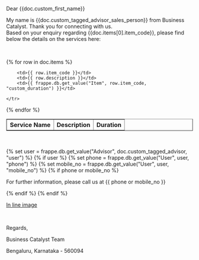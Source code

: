 <style>
    table{
        border-spacing : 0px;
    }
</style>

<p>Dear {{doc.custom_first_name}}</p>

<p>My name is {{doc.custom_tagged_advisor_sales_person}} from Business Catalyst.
Thank you for connecting with us.<br>
Based on your enquiry regarding {{doc.items[0].item_code}}, please find below the details on the services here:</p>

<p><br></p>

<table border=1 width="100%">
    <tr>
        <th>Service Name</th>
        <th>Description</th>
        <th>Duration</th>
    </tr>
{% for row in doc.items %}
    <tr>

        <td>{{ row.item_code }}</td>
        <td>{{ row.description }}</td>
        <td>{{ frappe.db.get_value("Item", row.item_code, "custom_duration") }}</td>

    </tr>
{% endfor %}
</table>

<p><br></p>

<p>{% set user = frappe.db.get_value("Advisor", doc.custom_tagged_advisor, "user") %}
{% if user %}
{% set phone = frappe.db.get_value("User", user, "phone") %}
{% set mobile_no = frappe.db.get_value("User", user, "mobile_no") %}
{% if phone or mobile_no %}
    <p>For further information, please call us at {{ phone or mobile_no }}</p>

<p>{% endif %}
{% endif %}</p></p>

<p><a href="https://drive.google.com/file/d/1qJwIoIaxjVe5V2mluDCfaQGISliHZIme/view">In line image</a></p>

<p><br></p>

<p>Regards,</p>

<p>Business Catalyst Team</p>

<p>Bengaluru, Karnataka - 560094</p>
